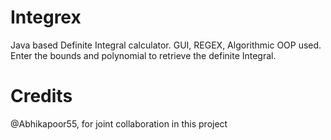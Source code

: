 # Integrex
Java based Definite Integral calculator. GUI, REGEX, Algorithmic OOP used. Enter the bounds and polynomial to retrieve the definite Integral.

# Credits
@Abhikapoor55, for joint collaboration in this project
